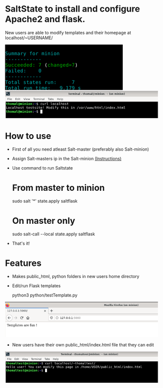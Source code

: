 # SaltState to install and configure Apache2 and flask.

New users are able to modify templates and their homepage at localhost/~USERNAME/

![Image](/screenshots/result.png)
![Image](/screenshots/curllocalhost.png)

# How to use

- First of all you need atleast Salt-master (preferably also Salt-minion)
- Assign Salt-masters ip in the Salt-minion [(Instructions)](https://tuomaslintula.wordpress.com/2021/11/04/tehtava-h2-2/)
- Use command to run Saltstate

	# From master to minion
	sudo salt '*' state.apply saltflask
	
	# On master only
	sudo salt-call --local state.apply saltflask

- That's it!

# Features

- Makes public_html, python folders in new users home directory
- Edit/run Flask templates

	python3 python/testTemplate.py

![Image](/screenshots/flasktemplate.png)

- New users have their own public_html/index.html file that they can edit

![Image](/screenshots/publichtml.png)

